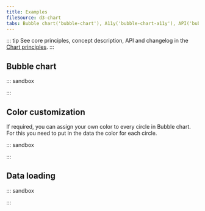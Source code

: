 ```yaml
---
title: Examples
fileSource: d3-chart
tabs: Bubble chart('bubble-chart'), A11y('bubble-chart-a11y'), API('bubble-chart-api'), Examples('bubble-chart-d3-code'), Changelog('d3-chart-changelog')
---
```


::: tip
See core principles, concept description, API and changelog in the [Chart principles](/data-display/d3-chart/d3-chart).
:::

## Bubble chart

::: sandbox

<script lang="tsx">
import React from 'react';
import { Plot, Bubble, XAxis, YAxis } from '@semcore/ui/d3-chart';
import { scaleLinear } from 'd3-scale';
import { Text } from '@semcore/ui/typography';

const Demo = () => {
  const MARGIN = 40;
  const width = 500;
  const height = 300;

  const xScale = scaleLinear()
    .range([MARGIN, width - MARGIN])
    .domain([0, 10]);

  const yScale = scaleLinear()
    .range([height - MARGIN, MARGIN])
    .domain([0, 10]);

  return (
    <Plot data={data} scale={[xScale, yScale]} width={width} height={height}>
      <YAxis>
        <YAxis.Ticks />
        <YAxis.Grid />
      </YAxis>
      <XAxis>
        <XAxis.Ticks />
      </XAxis>
      <Bubble x='x' y='y' value='value' />
      <Bubble.Tooltip>
        {({ index }) => {
          return {
            children: (
              <>
                <Bubble.Tooltip.Title>Data</Bubble.Tooltip.Title>
                <Text tag='div'>X axis {data[index].x}</Text>
                <Text tag='div'>Y axis {data[index].y}</Text>
                <Text tag='div'>Value {data[index].value}</Text>
              </>
            ),
          };
        }}
      </Bubble.Tooltip>
    </Plot>
  );
};

const data = Array(10)
  .fill({})
  .map((d, i) => ({
    x: Math.random() * 10,
    y: Math.random() * 10,
    value: Math.random() * 1000,
  }));
</script>

:::

## Color customization

If required, you can assign your own color to every circle in Bubble chart. For this you need to put in the data the color for each circle.

::: sandbox

<script lang="tsx">
import React from 'react';
import { Plot, Bubble, XAxis, YAxis } from '@semcore/ui/d3-chart';
import { scaleLinear } from 'd3-scale';
import { Text } from '@semcore/ui/typography';

const Demo = () => {
  const MARGIN = 40;
  const width = 500;
  const height = 300;

  const xScale = scaleLinear()
    .range([MARGIN, width - MARGIN])
    .domain([0, 10]);

  const yScale = scaleLinear()
    .range([height - MARGIN, MARGIN])
    .domain([0, 10]);

  return (
    <Plot scale={[xScale, yScale]} width={width} height={height}>
      <YAxis>
        <YAxis.Ticks />
        <YAxis.Grid />
      </YAxis>
      <XAxis>
        <XAxis.Ticks />
      </XAxis>
      <Bubble data={data} x='x' y='y' value='value' label='label' color='color' />
      <Bubble.Tooltip>
        {({ index }) => {
          return {
            children: (
              <>
                <Bubble.Tooltip.Title>Data</Bubble.Tooltip.Title>
                <Text tag='div'>X axis {data[index].x}</Text>
                <Text tag='div'>Y axis {data[index].y}</Text>
                <Text tag='div'>Value {data[index].value}</Text>
              </>
            ),
          };
        }}
      </Bubble.Tooltip>
    </Plot>
  );
};

const data = [
  { x: 2, y: 3, value: 5040, label: 'label 1', color: '#2BB3FF' },
  { x: 1, y: 9, value: 40, label: 'label 2', color: '#59DDAA' },
  { x: 6, y: 2, value: 45634, label: 'label 3', color: '#FF4953' },
  { x: 4, y: 7, value: 245, label: 'label 4', color: '#AB6CFE' },
  { x: 9, y: 5, value: 7462, label: 'label 5', color: '#66C030' },
];
</script>

:::

## Data loading

::: sandbox

<script lang="tsx">
import React from 'react';
import { BubbleChartSkeleton } from '@semcore/ui/skeleton';

const Demo = () => (
  <React.Fragment>
    <BubbleChartSkeleton />
  </React.Fragment>
);
</script>

:::
